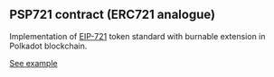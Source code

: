 ## PSP721 contract (ERC721 analogue)

Implementation of [EIP-721](https://eips.ethereum.org/EIPS/eip-721) token standard with burnable extension in Polkadot blockchain.

[See example](https://supercolony-net.github.io/openbrush-contracts/smart-contracts/psp721/extensions/psp721burnable)
